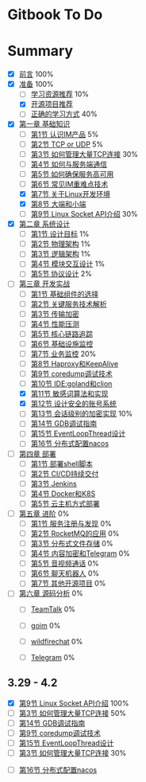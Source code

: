 # Gitbook To Do

# Summary

* [x] [前言](README.md) 100%
* [x] [准备](chapter1/README.md) 100%
    * [ ] [学习资源推荐](chapter1/book.md) 10%
    * [x] [开源项目推荐](chapter1/sourceproject.md)
    * [ ] [正确的学习方式](chapter1/study-roadmap.md) 40%
* [x] [第一章 基础知识](chapter2/README.md)
    * [ ] [第1节 认识IM产品](chapter2/1-im-introduce.md) 5%
    * [ ] [第2节 TCP or UDP](chapter2/2-tcp-or-udp.md) 5%
    * [ ] [第3节 如何管理大量TCP连接](chapter2/3-tcp-manager.md) 30%
    * [ ] [第4节 如何与服务端通信](chapter2/4-protocol.md)
    * [ ] [第5节 如何确保服务高可用](chapter2/5-high-availability.md)
    * [ ] [第6节 常见IM重难点技术](chapter2/6-difficult-technology.md)
    * [x] [第7节 关于Linux开发环境](chapter2/7-linux-develop-environment.md)
    * [x] [第8节 大端和小端](chapter2/8-endian.md)
    * [ ] [第9节 Linux Socket API介绍](chapter2/9-linux-socket-api-intro.md) 30%
* [x] [第二章 系统设计](chapter3/README.md)
    * [ ] [第1节 设计目标](chapter3/1-design-object.md) 1%
    * [ ] [第2节 物理架构](chapter3/2-physical-architecture.md) 1%
    * [ ] [第3节 逻辑架构](chapter3/3-logic-architecture.md) 1%
    * [ ] [第4节 模块交互设计](chapter3/4-module-sequence.md) 1%
    * [ ] [第5节 协议设计](chapter3/5-protocol-design.md) 2%
* [ ] [第三章 开发实战](chapter4/README.md)
    * [ ] [第1节 基础组件的选择](chapter4/1-base-libraries.md)
    * [ ] [第2节 关键服务技术解析](chapter4/2-base-service-techology.md)
    * [ ] [第3节 传输加密](chapter4/3-transport-security.md)
    * [ ] [第4节 性能压测](chapter4/4-performance-test.md)
    * [ ] [第5节 核心链路追踪](chapter4/5-key-link-tracking.md)
    * [ ] [第6节 基础设施监控](chapter4/6-zookeeper.md)
    * [ ] [第7节 业务监控](chapter4/7-promethus-and-granfana.md) 20%
    * [ ] [第8节 Haproxy和KeepAlive](chapter4/8-haproxy-and-keepalive.md)
    * [ ] [第9节 coredump调试技术](chapter4/9-coredump.md)
    * [ ] [第10节 IDE:goland和clion](chapter4/10-goland-and-clion.md)
    * [x] [第11节 敏感词算法和实现](chapter4/11-trie.md)
    * [x] [第12节 设计安全的账号系统](chapter4/12-salted-password-hashing.md)
    * [ ] [第13节 会话级别的加密实现](chapter4/13-secret-chat-encryption.md) 10%
    * [ ] [第14节 GDB调试指南](chapter4/14-dubug-with-gdb.md)
    * [ ] [第15节 EventLoopThread设计](chapter4/15-event-loop-thread.md)
    * [ ] [第16节 分布式配置nacos](chapter4/16-distributed-config-in-nacos.md)
* [ ] [第四章 部署](chapter5/README.md)
    * [ ] [第1节 部署shell脚本](chapter5/1-setup-shell.md)
    * [ ] [第2节 CI/CD持续交付](chapter5/2-cicd-devops.md)
    * [ ] [第3节 Jenkins](chapter5/3-jenkins.md)
    * [ ] [第4节 Docker和K8S](chapter5/4-docker-and-k8s.md)
    * [ ] [第5节 云主机方式部署](chapter5/5-run-in-cloud.md)
* [ ] [第五章 进阶](chapter6/README.md) 0%
    * [ ] [第1节 服务注册与发现](chapter6/1-service-discovery.md)  0%
    * [ ] [第2节 RocketMQ的应用](chapter6/2-rocketmq.md)  0%
    * [ ] [第3节 分布式文件存储](chapter6/3-minio-and-fastdfs.md)  0%
    * [ ] [第4节 内容加密和Telegram](chapter6/4-telegram.md)  0%
    * [ ] [第5节 音视频通话](chapter6/5-rtc.md)  0%
    * [ ] [第6节 聊天机器人](chapter6/6-faq-robot.md)  0%
    * [ ] [第7节 其他开源项目](chapter6/7-opensource-im.md)  0%
* [ ] [第六章 源码分析](chapter7/README.md) 0%
    * [ ] [TeamTalk](chapter7/teamtalk.md) 0%
    * [ ] [goim](chapter7/teamtalk.md) 0%
    * [ ] [wildfirechat](chapter7/teamtalk.md) 0%
    * [ ] [Telegram](chapter7/teamtalk.md) 0%


## 3.29 - 4.2

- [x] [第9节 Linux Socket API介绍](chapter2/9-linux-socket-api-intro.md) 100%
- [ ] [第3节 如何管理大量TCP连接](chapter2/3-tcp-manager.md) 50%
- [ ] [第14节 GDB调试指南](chapter4/14-dubug-with-gdb.md)
- [ ] [第9节 coredump调试技术](chapter4/9-coredump.md)
- [ ] [第15节 EventLoopThread设计](chapter4/15-event-loop-thread.md)
- [ ] [第3节 如何管理大量TCP连接](chapter2/3-tcp-manager.md) 30%
* [ ] [第16节 分布式配置nacos](chapter4/16-distributed-config-in-nacos.md)
